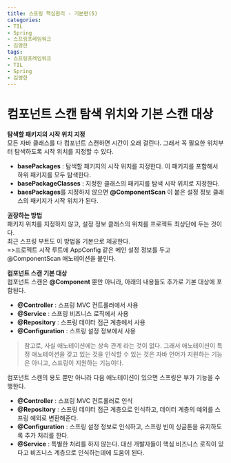 ```yaml
---
title: 스프링 핵심원리 - 기본편(5)
categories:
- TIL
- Spring
- 스프링프레임워크
- 김영한
tags:
- 스프링프레임워크
- TIL
- Spring
- 김영한
---
```


# 컴포넌트 스캔 탐색 위치와 기본 스캔 대상
**탐색할 패키지의 시작 위치 지정**   
모든 자바 클래스를 다 컴포넌트 스캔하면 시간이 오래 걸린다. 그래서 꼭 필요한 위치부터 탐색하도록 시작 위치를 지정할 수 있다.
- **basePackages** : 탐색할 패키지의 시작 위치를 지정한다. 이 패키지를 포함해서 하위 패키지를 모두 탐색한다.
- **basePackageClasses** : 지정한 클래스의 패키지를 탐색 시작 위치로 지정한다.
- **baesPackages**를 지정하지 않으면 **@ComponentScan** 이 붙은 설정 정보 클래스의 패키지가 시작 위치가 된다.

**권장하는 방법**   
패키지 위치를 지정하지 않고, 설정 정보 클래스의 위치를 프로젝트 최상단에 두는 것이다.   
최근 스프링 부트도 이 방법을 기본으로 제공한다.   
=>프로젝트 시작 루트에 AppConfig 같은 메인 설정 정보를 두고 @ComponentScan 애노테이션을 붙인다.   

**컴포넌트 스캔 기본 대상**   
컴포넌트 스캔은 **@Component** 뿐만 아니라, 아래의 내용들도 추가로 기본 대상에 포함된다.   
- **@Controller** : 스프링 MVC 컨트롤러에서 사용
- **@Service** : 스프링 비즈니스 로직에서 사용
- **@Repository** : 스프링 데이터 접근 계층에서 사용
- **@Configuration** : 스프링 설정 정보에서 사용

> 참고로, 사실 애노테이션에는 상속 관계 라는 것이 없다. 그래서 애노테이션이 특정 애노테이션을 갖고 있는 것을 인식할 수 있는 것은 자바 언어가 지원하는 기능은 아니고, 스프링이 지원하는 기능이다.

컴포넌트 스캔의 용도 뿐만 아니라 다음 애노테이션이 있으면 스프링은 부가 기능을 수행한다.
- **@Controller** : 스프링 MVC 컨트롤러로 인식
- **@Repository** : 스프링 데이터 접근 계층으로 인식하고, 데이터 계층의 예외를 스프링 예외로 변환해준다.
- **@Configuration** : 스프링 설정 정보로 인식하고, 스프링 빈이 싱글톤을 유지하도록 추가 처리를 한다.
- **@Service** : 특별한 처리를 하지 않는다. 대신 개발자들이 핵심 비즈니스 로직이 있다고 비즈니스 계층으로 인식하는데에 도움이 된다.
